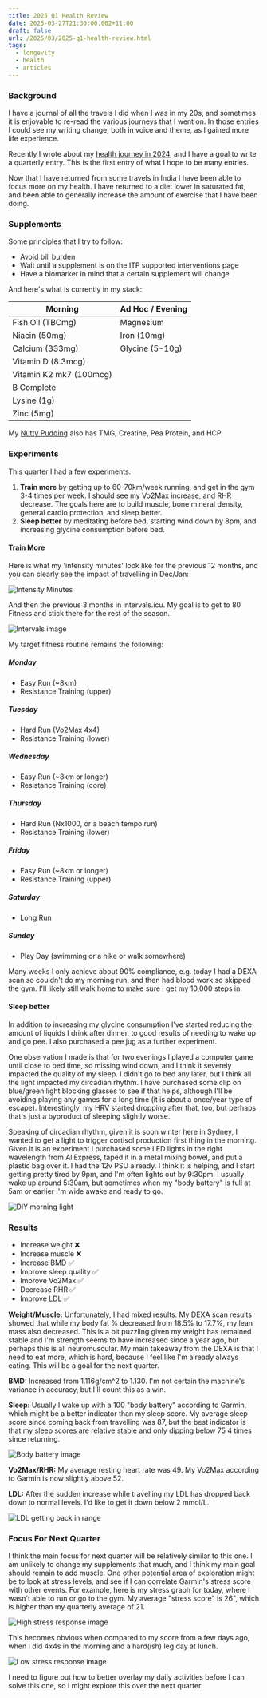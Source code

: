 ```yaml
---
title: 2025 Q1 Health Review
date: 2025-03-27T21:30:00.002+11:00
draft: false
url: /2025/03/2025-q1-health-review.html
tags:
  - longevity
  - health
  - articles
---
```

### Background

I have a journal of all the travels I did when I was in my 20s, and sometimes it is enjoyable to re-read the various journeys that I went on.  In those entries I could see my writing change, both in voice and theme, as I gained more life experience.

Recently I wrote about my [health journey in 2024](/2025/01/state-of-health-2024.html), and I have a goal to write a quarterly entry. This is the first entry of what I hope to be many entries.

Now that I have returned from some travels in India I have been able to focus more on my health. I have returned to a diet lower in saturated fat, and been able to generally increase the amount of exercise that I have been doing.

### Supplements

Some principles that I try to follow:

- Avoid bill burden
- Wait until a supplement is on the ITP supported interventions page
- Have a biomarker in mind that a certain supplement will change.

And here's what is currently in my stack:

| Morning                 | Ad Hoc / Evening |
| ----------------------- | ---------------- |
| Fish Oil (TBCmg)        | Magnesium        |
| Niacin (50mg)           | Iron (10mg)      |
| Calcium (333mg)         | Glycine (5-10g)  |
| Vitamin D (8.3mcg)      |                  |
| Vitamin K2 mk7 (100mcg) |                  |
| B Complete              |                  |
| Lysine (1g)             |                  |
| Zinc (5mg)              |                  |

My [Nutty Pudding](nutty-pudding-modified-recipe/index.md) also has TMG, Creatine, Pea Protein, and HCP.

### Experiments

This quarter I had a few experiments.

1. **Train more** by getting up to 60-70km/week running, and get in the gym 3-4 times per week. I should see my Vo2Max increase, and RHR decrease. The goals here are to build muscle, bone mineral density, general cardio protection, and sleep better.
2. **Sleep better** by meditating before bed, starting wind down by 8pm, and increasing glycine consumption before bed.

#### Train More

Here is what my 'intensity minutes' look like for the previous 12 months, and you can clearly see the impact of travelling in Dec/Jan:

![Intensity Minutes](IntensityMinutes.png)

And then the previous 3 months in intervals.icu. My goal is to get to 80 Fitness and stick there for the rest of the season.

![Intervals image](intervals.png)

My target fitness routine remains the following:

##### Monday

* Easy Run (~8km)
* Resistance Training (upper)

##### Tuesday

* Hard Run (Vo2Max 4x4)
* Resistance Training (lower)

##### Wednesday

* Easy Run (~8km or longer)
* Resistance Training (core)

##### Thursday

* Hard Run (Nx1000, or a beach tempo run)
* Resistance Training (lower)

##### Friday

* Easy Run (~8km or longer)
* Resistance Training (upper)

##### Saturday

* Long Run

##### Sunday

* Play Day (swimming or a hike or walk somewhere)

Many weeks I only achieve about 90% compliance, e.g. today I had a DEXA scan so couldn't do my morning run, and then had blood work so skipped the gym. I'll likely still walk home to make sure I get my 10,000 steps in.

#### Sleep better

In addition to increasing my glycine consumption I've started reducing the amount of liquids I drink after dinner, to good results of needing to wake up and go pee. I also purchased a pee jug as a further experiment.

One observation I made is that for two evenings I played a computer game until close to bed time, so missing wind down, and I think it severely impacted the quality of my sleep. I didn't go to bed any later, but I think all the light impacted my circadian rhythm. I have purchased some clip on blue/green light blocking glasses to see if that helps, although I'll be avoiding playing any games for a long time (it is about a once/year type of escape). Interestingly, my HRV started dropping after that, too, but perhaps that's just a byproduct of sleeping slightly worse.

Speaking of circadian rhythm, given it is soon winter here in Sydney, I wanted to get a light to trigger cortisol production first thing in the morning. Given it is an experiment I purchased some LED lights in the right wavelength from AliExpress, taped it in a metal mixing bowel, and put a plastic bag over it. I had the 12v PSU already. I think it is helping, and I start getting pretty tired by 9pm, and I'm often lights out by 9:30pm. I usually wake up around 5:30am, but sometimes when my "body battery" is full at 5am or earlier I'm wide awake and ready to go.

![DIY morning light](IMG_4481.jpeg)  

### Results

* Increase weight ❌
* Increase muscle ❌
* Increase BMD ✅
* Improve sleep quality ✅
* Improve Vo2Max ✅
* Decrease RHR ✅
* Improve LDL ✅

**Weight/Muscle:** Unfortunately, I had mixed results. My DEXA scan results showed that while my body fat % decreased from 18.5% to 17.7%, my lean mass also decreased. This is a bit puzzling given my weight has remained stable and I'm strength seems to have increased since a year ago, but perhaps this is all neuromuscular. My main takeaway from the DEXA is that I need to eat more, which is hard, because I feel like I'm already always eating. This will be a goal for the next quarter.

**BMD:** Increased from 1.116g/cm^2 to 1.130. I'm not certain the machine's variance in accuracy, but I'll count this as a win.

**Sleep:** Usually I wake up with a 100 "body battery" according to Garmin, which might be a better indicator than my sleep score. My average sleep score since coming back from travelling was 87, but the best indicator is that my sleep scores are relative stable and only dipping below 75 4 times since returning.

![Body battery image](Sleep.png)

**Vo2Max/RHR:** My average resting heart rate was 49. My Vo2Max according to Garmin is now slightly above 52.

**LDL:** After the sudden increase while travelling my LDL has dropped back down to normal levels. I'd like to get it down below 2 mmol/L.

![LDL getting back in range](IMG_13EACB6549C5-1.jpeg)

### Focus For Next Quarter

I think the main focus for next quarter will be relatively similar to this one. I am unlikely to change my supplements that much, and I think my main goal should remain to add muscle. One other potential area of exploration might be to look at stress levels, and see if I can correlate Garmin's stress score with other events. For example, here is my stress graph for today, where I wasn't able to run or go to the gym. My average "stress score" is 26", which is higher than my quarterly average of 21.

![High stress response image](StressHigh.png)

This becomes obvious when compared to my score from a few days ago, when I did 4x4s in the morning and a hard(ish) leg day at lunch.

![Low stress response image](LowStress.png)

I need to figure out how to better overlay my daily activities before I can solve this one, so I might explore this over the next quarter.
